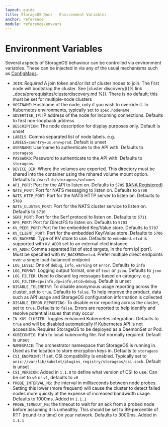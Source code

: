 ```yaml
---
layout: guide
title: StorageOS Docs - Environment Variables
anchor: reference
module: reference/envvars
---
```


# Environment Variables

Several aspects of StorageOS behaviour can be controlled via environment
variables. These can be injected in via any of the usual mechanisms such as
[ConfigMaps](https://kubernetes.io/docs/tasks/configure-pod-container/configure-pod-configmap/).

* `JOIN`: *Required* A join token and/or list of cluster nodes to join.  The
  first node will bootstrap the cluster.  See [cluster discovery]({% link
_docs/prerequisites/clusterdiscovery.md %}).  There is no default; this must be
set for multiple-node clusters
* `HOSTNAME`: Hostname of the node, only if you wish to override it.  In
  Kubernetes environments, typically set to `spec.nodeName`
* `ADVERTISE_IP`: IP address of the node for incoming connections.  Defaults to
  first non-loopback address
* `DESCRIPTION`: The node description for display purposes only.  Default is
  unset
* `LABELS`: Comma separated list of node labels.  e.g.
  `LABELS=country=us,env=prod`.  Default is unset
* `USERNAME`: Username to authenticate to the API with.  Defaults to
  `storageos`
* `PASSWORD`: Password to authenticate to the API with.  Defaults to
  `storageos`
* `DEVICE_DIR`: Where the volumes are exported.  This directory must be shared
  into the container using the rshared volume mount option. Defaults to
`/var/lib/storageos/volumes`
* `API_PORT`: Port for the API to listen on.  Defaults to `5705` ([IANA
  Registered](https://www.iana.org/assignments/service-names-port-numbers/service-names-port-numbers.xhtml?search=5705))
* `NATS_PORT`: Port for NATS messaging to listen on.  Defaults to `5708`
* `NATS_HTTP_PORT`: Port for the NATS HTTP server to listen on.  Defaults to
  `5709`
* `NATS_CLUSTER_PORT`: Port for the NATS cluster service to listen on.
  Defaults to `5710`
* `SERF_PORT`: Port for the Serf protocol to listen on.  Defaults to `5711`
* `DFS_PORT`: Port for DirectFS to listen on.  Defaults to `5703`
* `KV_PEER_PORT`: Port for the embedded Key/Value store. Defaults to `5707`
* `KV_CLIENT_PORT`: Port for the embedded Key/Value store. Defaults to `5706`
* `KV_BACKEND`: Type of KV store to use. Defaults to `embedded`. `etcd` is
  supported with `KV_ADDR` set to an external etcd instance
* `KV_ADDR`: Comma separated list of etcd targets, in the form ip[:port].  Must
  be specified with `KV_BACKEND=etcd`.  Prefer multiple direct endpoints over a
single load-balanced endpoint
* `LOG_LEVEL`: One of `debug`, `info`, `warning` or `error`.  Defaults to
  `info`
* `LOG_FORMAT`: Logging output format, one of `text` or `json`.  Defaults to
  `json`
* `LOG_FILTER`: Used to discard log messages based on category.  e.g.
  `LOG_FILTER=cp=info,dp=info,etcd=debug`.  Default is unset
* `DISABLE_TELEMETRY`: To disable anonymous usage reporting across the cluster,
  set to `true`. Defaults to `false`. To help improve the product, data such as
API usage and StorageOS configuration information is collected
* `DISABLE_ERROR_REPORTING`: To disable error reporting across the cluster, set
  to `true`. Defaults to `false`. Errors are reported to help identify and
resolve potential issues that may occur
* `IN_K8S_CLUSTER`: Toggles enhanced Kubernetes integration.  Defaults to
  `true` and will be disabled automatically if Kubernetes API is not
accessible.  Requires StorageOS to be deployed as a DaemonSet or Pod.
* `KUBECONFIG`: Path to local kubeconfig file.  Not normally required.  Default
  is unset
* `NAMESPACE`: The orchestrator namespace that StorageOS is running in.  Used
  as the location to store encryption keys in.  Defaults to `storageos`
* `CSI_ENDPOINT`: If set, CSI compatibility is enabled.  Typically set to
  `unix://var/lib/kubelet/plugins_registry/storageos/csi.sock`.  Default is
unset
* `CSI_VERSION`: Added in `1.1.0` to define what version of CSI to use. Can be
  set to `v0` or `v1`, defaults to `v0`
* `PROBE_INTERVAL_MS`: the interval in milliseconds between node probes.
  Setting this lower (more frequent) will cause the cluster to detect failed
nodes more quickly at the expense of increased bandwidth usage.  Defaults to
1000ms. Added in `1.1.1`
* `PROBE_TIMEOUT_MS`: the timeout to wait for an ack from a probed node before
  assuming it is unhealthy.  This should be set to 99-percentile of RTT
(round-trip time) on your network.  Defaults to 3000ms. Added in `1.1.1`
